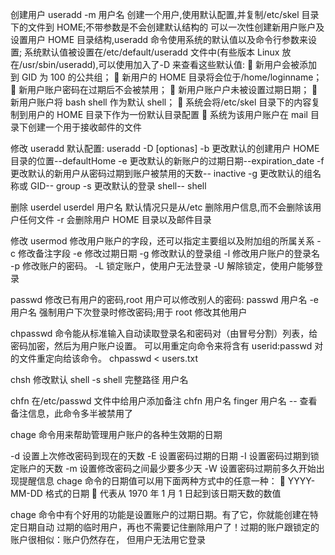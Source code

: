 创建用户
useradd
-m 用户名 创建一个用户,使用默认配置,并复制/etc/skel 目录下的文件到 HOME;不带参数是不会创建默认结构的
可以一次性创建新用户账户及设置用户 HOME 目录结构,useradd 命令使用系统的默认值以及命令行参数来设置;
系统默认值被设置在/etc/default/useradd 文件中(有些版本 Linux 放在/usr/sbin/useradd),可以使用加入了-D 来查看这些默认值:
 新用户会被添加到 GID 为 100 的公共组；
 新用户的 HOME 目录将会位于/home/loginname；
 新用户账户密码在过期后不会被禁用；
 新用户账户户未被设置过期日期；
 新用户账户将 bash shell 作为默认 shell；
 系统会将/etc/skel 目录下的内容复制到用户的 HOME 目录下作为一份默认目录配置
 系统为该用户账户在 mail 目录下创建一个用于接收邮件的文件

修改 useradd 默认配置:
useradd -D [optionas]
-b 更改默认的创建用户 HOME 目录的位置--defaultHome
-e 更改默认的新账户的过期日期--expiration_date
-f 更改默认的新用户从密码过期到账户被禁用的天数-- inactive
-g 更改默认的组名称或 GID-- group
-s 更改默认的登录 shell-- shell

删除
userdel
userdel 用户名 默认情况只是从/etc 删除用户信息,而不会删除该用户任何文件
-r 会删除用户 HOME 目录以及邮件目录

修改
usermod 修改用户账户的字段，还可以指定主要组以及附加组的所属关系
-c 修改备注字段
-e 修改过期日期
-g 修改默认的登录组
-l 修改用户账户的登录名
-p 修改账户的密码。
-L 锁定账户，使用户无法登录
-U 解除锁定，使用户能够登录

passwd 修改已有用户的密码,root 用户可以修改别人的密码: passwd 用户名
-e 用户名 强制用户下次登录时修改密码;用于 root 修改其他用户

chpasswd
命令能从标准输入自动读取登录名和密码对（由冒号分割）列表，给密码加密，然后为用户账户设置。
可以用重定向命令来将含有 userid:passwd 对的文件重定向给该命令。
chpasswd < users.txt

chsh
修改默认 shell
-s shell 完整路径 用户名

chfn
在/etc/passwd 文件中给用户添加备注
chfn 用户名
finger 用户名 -- 查看备注信息，此命令多半被禁用了

chage
命令用来帮助管理用户账户的各种生效期的日期

-d 设置上次修改密码到现在的天数
-E 设置密码过期的日期
-I 设置密码过期到锁定账户的天数
-m 设置修改密码之间最少要多少天
-W 设置密码过期前多久开始出现提醒信息
chage 命令的日期值可以用下面两种方式中的任意一种：
 YYYY-MM-DD 格式的日期
 代表从 1970 年 1 月 1 日起到该日期天数的数值

chage 命令中有个好用的功能是设置账户的过期日期。有了它，你就能创建在特定日期自动
过期的临时用户，再也不需要记住删除用户了！过期的账户跟锁定的账户很相似：账户仍然存在，
但用户无法用它登录
